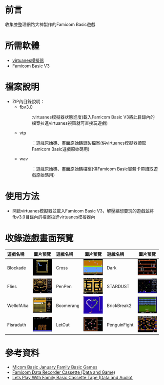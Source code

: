 # 前言
收集並整理網路大神製作的Famicom Basic遊戲

# 所需軟體
* [virtuanes模擬器](http://virtuanes.s1.xrea.com/vnes_dl.php)
* Famicom Basic V3

# 檔案說明
* ZIP內目錄說明：
  * fbv3.0 <DIR>:virtuanes模擬器狀態進度(載入Famicom Basic V3將此目錄內的檔案拉進virtuanes視窗就可直接玩遊戲)
  * vtp <DIR>：遊戲原始碼、畫面原始碼錄製檔案(供virtuanes模擬器讀取Famicom Basic遊戲原始碼用)
  * wav <DIR>：遊戲原始碼、畫面原始碼檔案(供Famicom Basic實體卡帶讀取遊戲原始碼用)

# 使用方法
* 開啟virtuanes模擬器並載入Famicom Basic V3，解壓縮想要玩的遊戲並將fbv3.0目錄內的檔案拉進virtuanes模擬器內

# 收錄遊戲畫面預覽
| 遊戲名稱 | 圖片預覽 | 遊戲名稱 | 圖片預覽 | 遊戲名稱 | 圖片預覽 |
|:------|:----:|:------|:----:|:------|:----:|
| Blockade | ![alt Cross](preview/Blockade.jpg "Blockade") | Cross | ![alt Cross](preview/Cross.jpg "Cross") | Dark | ![alt Dark](preview/Dark.jpg "Dark")
| Flies | ![alt Flies](preview/Flies.jpg "Flies") | PenPen | ![alt PenPen](preview/PenPen.jpg "PenPen") | STARDUST | ![alt STARDUST](preview/STARDUST.jpg "STARDUST")
| WellofAlka | ![alt WellofAlka](preview/WellofAlka.jpg "WellofAlka") | Boomerang | ![alt Boomerang](preview/Boomerang.jpg "Boomerang") | BrickBreak2 | ![alt BrickBreak2](preview/BrickBreak2.jpg "BrickBreak2") 
| Fisraduth | ![alt Fisraduth](preview/Fisraduth.jpg "Fisraduth") | LetOut | ![alt LetOut](preview/LetOut.jpg "LetOut") | PenguinFight | ![alt PenguinFight](preview/PenguinFight.jpg "PenguinFight") 

# 參考資料
* [Micom Basic January Family Basic Games](https://archive.org/details/micom-basic-january-family-basic-games-ozidual/Family+Basic+Audio/Micom+Basic+1985+01+-+Stardust+BG.wav)
* [Famicom Data Recorder Cassette (Data and Game)](https://archive.org/details/famicom-data-recorder-tape-data-and-game-ozidual)
* [Lets Play With Family Basic Cassette Tape (Data and Audio)](https://archive.org/details/lets-play-with-family-basic-cassette-tape-data-and-audio-ozidual)
